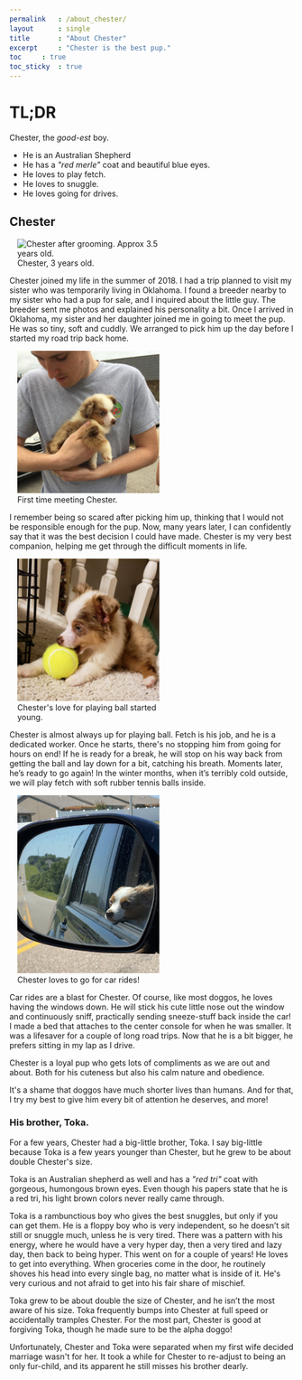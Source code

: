 ```yaml
---
permalink	: /about_chester/
layout		: single
title		: "About Chester"
excerpt		: "Chester is the best pup."
toc		: true
toc_sticky	: true
---
```


# TL;DR
Chester, the *good-est* boy.
* He is an Australian Shepherd
* He has a *"red merle"* coat and beautiful blue eyes.
* He loves to play fetch.
* He loves to snuggle.
* He loves going for drives.

## Chester

<figure class="align-right" style="max-width: 50%; margin-left: 1em; margin-right: 1em; margin-top: 1em; margin-bottom: 0em;"> 
  <img
   src   ="/assets/images/Chester/Chester_4x5ratio.png"
   alt   ="Chester after grooming. Approx 3.5 years old."
  >
<figcaption> Chester, 3 years old. </figcaption>
</figure>


Chester joined my life in the summer of 2018. I had a trip planned to visit my sister who was temporarily living in Oklahoma. I found a breeder nearby to my sister who had a pup for sale, and I inquired about the little guy. The breeder sent me photos and explained his personality a bit. Once I arrived in Oklahoma, my sister and her daughter joined me in going to meet the pup. He was so tiny, soft and cuddly. We arranged to pick him up the day before I started my road trip back home.

<figure class="align-left" style="max-width: 50%; margin-left: 1em; margin-right: 1em; margin-top: 1em; margin-bottom: 0em;">
  <img 
   src   ="/assets/images/Chester/Chester_FirstMeet_Square.jpg"
   alt   ="Chester, approximately 8 weeks old."
  >
  <figcaption> First time meeting Chester. </figcaption>
</figure>

I remember being so scared after picking him up, thinking that I would not be responsible enough for the pup. Now, many years later, I can confidently say that it was the best decision I could have made. Chester is my very best companion, helping me get through the difficult moments in life.

<figure class="align-right" style="max-width: 50%; margin-left: 1em; margin-right: 1em; margin-top: 1em; margin-bottom: 0em;"> 
  <img
   src   ="/assets/images/Chester/Chester_Ball.jpg"
   alt   ="Chester with a tennis ball."
  >
<figcaption> Chester's love for playing ball started young. </figcaption>
</figure>

Chester is almost always up for playing ball. Fetch is his job, and he is a dedicated worker. Once he starts, there's no stopping him from going for hours on end! If he is ready for a break, he will stop on his way back from getting the ball and lay down for a bit, catching his breath. Moments later, he’s ready to go again! In the winter months, when it’s terribly cold outside, we will play fetch with soft rubber tennis balls inside.

<figure class="align-left" style="max-width: 50%; margin-left: 1em; margin-right: 1em; margin-top: 1em; margin-bottom: 0em;"> 
  <img
   src   ="/assets/images/Chester/Chester_CarRide.jpg"
   alt   ="Chester as seen in a rearview mirror during a car ride."
  >
<figcaption> Chester loves to go for car rides! </figcaption>
</figure>

Car rides are a blast for Chester. Of course, like most doggos, he loves having the windows down. He will stick his cute little nose out the window and continuously sniff, practically sending sneeze-stuff back inside the car! I made a bed that attaches to the center console for when he was smaller. It was a lifesaver for a couple of long road trips. Now that he is a bit bigger, he prefers sitting in my lap as I drive.

Chester is a loyal pup who gets lots of compliments as we are out and about. Both for his cuteness but also his calm nature and obedience.

It's a shame that doggos have much shorter lives than humans. And for that, I try my best to give him every bit of attention he deserves, and more! 

### His brother, Toka.
For a few years, Chester had a big-little brother, Toka. I say big-little because Toka is a few years younger than Chester, but he grew to be about double Chester's size.

Toka is an Australian shepherd as well and has a *"red tri"* coat with gorgeous, humongous brown eyes. Even though his papers state that he is a red tri, his light brown colors never really came through. 

Toka is a rambunctious boy who gives the best snuggles, but only if you can get them. He is a floppy boy who is very independent, so he doesn’t sit still or snuggle much, unless he is very tired. There was a pattern with his energy, where he would have a very hyper day, then a very tired and lazy day, then back to being hyper. This went on for a couple of years! He loves to get into everything. When groceries come in the door, he routinely shoves his head into every single bag, no matter what is inside of it. He's very curious and not afraid to get into his fair share of mischief.

Toka grew to be about double the size of Chester, and he isn’t the most aware of his size. Toka frequently bumps into Chester at full speed or accidentally tramples Chester. For the most part, Chester is good at forgiving Toka, though he made sure to be the alpha doggo!

Unfortunately, Chester and Toka were separated when my first wife decided marriage wasn't for her. It took a while for Chester to re-adjust to being an only fur-child, and its apparent he still misses his brother dearly.



